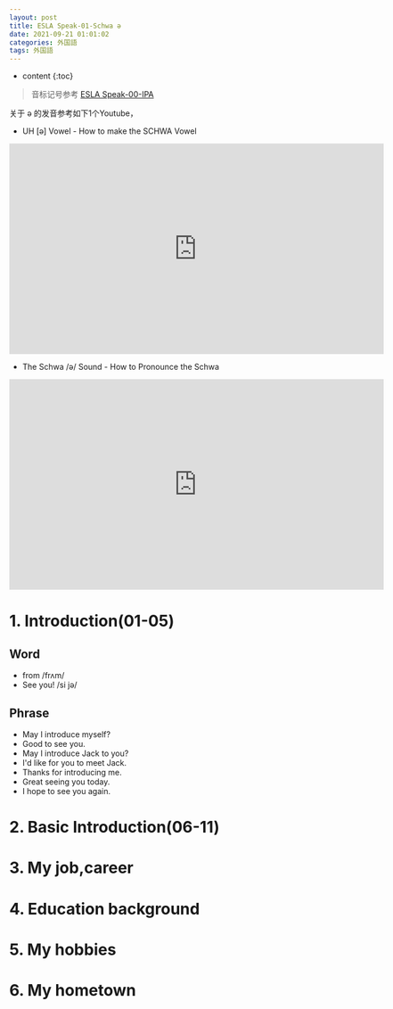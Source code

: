 ```yaml
---
layout: post
title: ESLA Speak-01-Schwa ə 
date: 2021-09-21 01:01:02
categories: 外国語
tags: 外国語
---
```

* content
{:toc}

> 音标记号参考 [ESLA Speak-00-IPA](http://road2ai.info/2021/09/21/ELSA-00/)

关于 ə 的发音参考如下1个Youtube，
- UH [ə] Vowel - How to make the SCHWA Vowel
<iframe width="672" height="378" src="https://www.youtube.com/embed/2BmkUa4Mv60" frameborder="0" allow="autoplay; encrypted-media" allowfullscreen></iframe>

- The Schwa /ə/ Sound - How to Pronounce the Schwa
<iframe width="672" height="378" src="https://www.youtube.com/embed/6Jh6nn0OS74" frameborder="0" allow="autoplay; encrypted-media" allowfullscreen></iframe>

# 1. Introduction(01-05)

## Word
- from /frʌm/ 
- See you! /si jə/

## Phrase
- May I introduce myself?
- Good to see you.
- May I introduce Jack to you?
- I'd like for you to meet Jack.
- Thanks for introducing me.
- Great seeing you today.
- I hope to see you again.

# 2. Basic Introduction(06-11)

# 3. My job,career

# 4. Education background

# 5. My hobbies

# 6. My hometown
